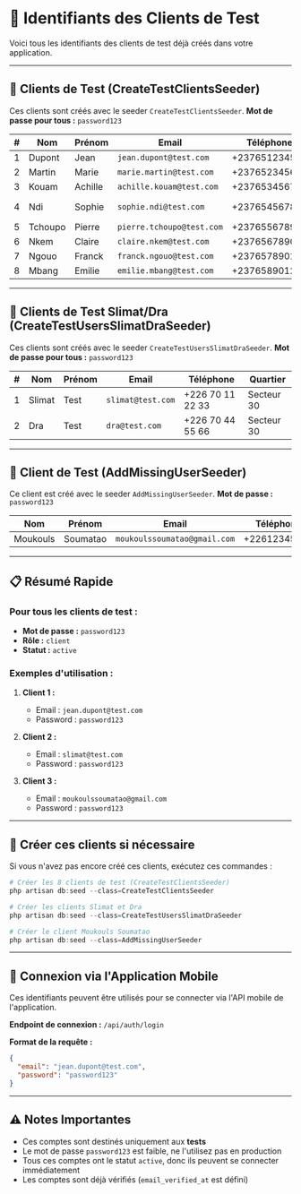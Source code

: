 # 👥 Identifiants des Clients de Test

Voici tous les identifiants des clients de test déjà créés dans votre application.

---

## 🔵 Clients de Test (CreateTestClientsSeeder)

Ces clients sont créés avec le seeder `CreateTestClientsSeeder`.
**Mot de passe pour tous :** `password123`

| # | Nom | Prénom | Email | Téléphone | Quartier |
|---|-----|--------|-------|-----------|----------|
| 1 | Dupont | Jean | `jean.dupont@test.com` | +237651234567 | Akwa |
| 2 | Martin | Marie | `marie.martin@test.com` | +237652345678 | Bonanjo |
| 3 | Kouam | Achille | `achille.kouam@test.com` | +237653456789 | Makepe |
| 4 | Ndi | Sophie | `sophie.ndi@test.com` | +237654567890 | New-Bell |
| 5 | Tchoupo | Pierre | `pierre.tchoupo@test.com` | +237655678901 | Bali |
| 6 | Nkem | Claire | `claire.nkem@test.com` | +237656789012 | Deïdo |
| 7 | Ngouo | Franck | `franck.ngouo@test.com` | +237657890123 | Pk8 |
| 8 | Mbang | Emilie | `emilie.mbang@test.com` | +237658901234 | Logpom |

---

## 🔵 Clients de Test Slimat/Dra (CreateTestUsersSlimatDraSeeder)

Ces clients sont créés avec le seeder `CreateTestUsersSlimatDraSeeder`.
**Mot de passe pour tous :** `password123`

| # | Nom | Prénom | Email | Téléphone | Quartier |
|---|-----|--------|-------|-----------|----------|
| 1 | Slimat | Test | `slimat@test.com` | +226 70 11 22 33 | Secteur 30 |
| 2 | Dra | Test | `dra@test.com` | +226 70 44 55 66 | Secteur 30 |

---

## 🔵 Client de Test (AddMissingUserSeeder)

Ce client est créé avec le seeder `AddMissingUserSeeder`.
**Mot de passe :** `password123`

| Nom | Prénom | Email | Téléphone |
|-----|--------|-------|-----------|
| Moukouls | Soumatao | `moukoulssoumatao@gmail.com` | +22612345678 |

---

## 📋 Résumé Rapide

### **Pour tous les clients de test :**
- **Mot de passe :** `password123`
- **Rôle :** `client`
- **Statut :** `active`

### **Exemples d'utilisation :**

1. **Client 1 :** 
   - Email : `jean.dupont@test.com`
   - Password : `password123`

2. **Client 2 :**
   - Email : `slimat@test.com`
   - Password : `password123`

3. **Client 3 :**
   - Email : `moukoulssoumatao@gmail.com`
   - Password : `password123`

---

## 🔧 Créer ces clients si nécessaire

Si vous n'avez pas encore créé ces clients, exécutez ces commandes :

```powershell
# Créer les 8 clients de test (CreateTestClientsSeeder)
php artisan db:seed --class=CreateTestClientsSeeder

# Créer les clients Slimat et Dra
php artisan db:seed --class=CreateTestUsersSlimatDraSeeder

# Créer le client Moukouls Soumatao
php artisan db:seed --class=AddMissingUserSeeder
```

---

## 📱 Connexion via l'Application Mobile

Ces identifiants peuvent être utilisés pour se connecter via l'API mobile de l'application.

**Endpoint de connexion :** `/api/auth/login`

**Format de la requête :**
```json
{
  "email": "jean.dupont@test.com",
  "password": "password123"
}
```

---

## ⚠️ Notes Importantes

- Ces comptes sont destinés uniquement aux **tests**
- Le mot de passe `password123` est faible, ne l'utilisez pas en production
- Tous ces comptes ont le statut `active`, donc ils peuvent se connecter immédiatement
- Les comptes sont déjà vérifiés (`email_verified_at` est défini)

